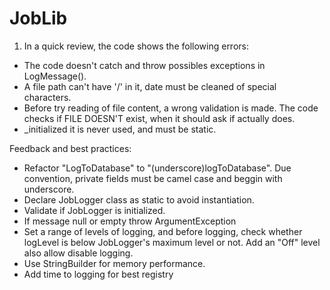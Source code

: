 # JobLib

1) In a quick review, the code shows the following errors:
  - The code doesn't catch and throw possibles exceptions in LogMessage().
  - A file path can't have '/' in it, date must be cleaned of special characters.
  - Before try reading of file content, a wrong validation is made. The code checks if FILE DOESN'T exist, when it should ask if actually does.
  - _initialized it is never used, and must be static.
  
  Feedback and best practices:
  
  - Refactor "LogToDatabase" to "(underscore)logToDatabase". Due convention, private fields must be camel case and beggin with underscore.
  - Declare JobLogger class as static to avoid instantiation.
  - Validate if JobLogger is initialized.
  - If message null or empty throw ArgumentException
  - Set a range of levels of logging, and before logging, check whether logLevel is below JobLogger's maximum level or not. Add an "Off" 
  level also allow disable logging.
  - Use StringBuilder for memory performance.
  - Add time to logging for best registry
